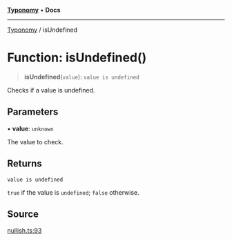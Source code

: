 [**Typonomy**](../README.md) • **Docs**

***

[Typonomy](../globals.md) / isUndefined

# Function: isUndefined()

> **isUndefined**(`value`): `value is undefined`

Checks if a value is undefined.

## Parameters

• **value**: `unknown`

The value to check.

## Returns

`value is undefined`

`true` if the value is `undefined`; `false` otherwise.

## Source

[nullish.ts:93](https://github.com/softcraft-development/typonomy/blob/9e2d0980378fcdcaa426a5b6cdba20880ae25840/src/nullish.ts#L93)
